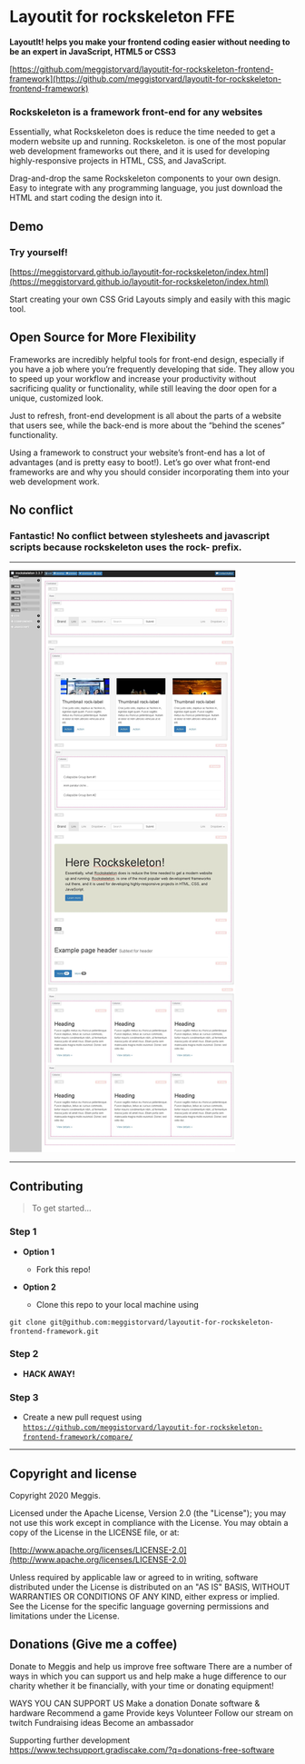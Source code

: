 
Layoutit for rockskeleton FFE
==================
**LayoutIt! helps you make your frontend coding easier without needing to be an expert in JavaScript, HTML5 or CSS3**

[https://github.com/meggistorvard/layoutit-for-rockskeleton-frontend-framework](https://github.com/meggistorvard/layoutit-for-rockskeleton-frontend-framework)

### Rockskeleton is a framework front-end for any websites

Essentially, what Rockskeleton does is reduce the time needed to get a modern website up and running. Rockskeleton. is one of the most popular web development frameworks out there, and it is used for developing highly-responsive projects in HTML, CSS, and JavaScript.

Drag-and-drop the same Rockskeleton components to your own design. Easy to integrate with any programming language, you just download the HTML and start coding the design into it.

##  Demo
### Try yourself!
[https://meggistorvard.github.io/layoutit-for-rockskeleton/index.html](https://meggistorvard.github.io/layoutit-for-rockskeleton/index.html)

Start creating your own CSS Grid Layouts simply and easily with this magic tool.


## Open Source for More Flexibility

Frameworks are incredibly helpful tools for front-end design, especially if you have a job where you’re frequently developing that side. They allow you to speed up your workflow and increase your productivity without sacrificing quality or functionality, while still leaving the door open for a unique, customized look. 

Just to refresh, front-end development is all about the parts of a website that users see, while the back-end is more about the “behind the scenes” functionality.

Using a framework to construct your website’s front-end has a lot of advantages (and is pretty easy to boot!). Let’s go over what front-end frameworks are and why you should consider incorporating them into your web development work.


## No conflict

### Fantastic! No conflict between stylesheets and javascript scripts because rockskeleton uses the rock- prefix.

---

![Frameworks are incredibly helpful tools ](./img/layoutit_01.jpg)

---

## Contributing

> To get started...

### Step 1

- **Option 1**
    - Fork this repo!

- **Option 2**
    - Clone this repo to your local machine using 

```
git clone git@github.com:meggistorvard/layoutit-for-rockskeleton-frontend-framework.git
```

### Step 2

- **HACK AWAY!**

### Step 3

- Create a new pull request using <a href="https://github.com/meggistorvard/layoutit-for-rockskeleton-frontend-framework/compare/" target="_blank">`https://github.com/meggistorvard/layoutit-for-rockskeleton-frontend-framework/compare/`</a>

---

## Copyright and license

Copyright 2020 Meggis.

Licensed under the Apache License, Version 2.0 (the "License");
you may not use this work except in compliance with the License.
You may obtain a copy of the License in the LICENSE file, or at:

  [http://www.apache.org/licenses/LICENSE-2.0](http://www.apache.org/licenses/LICENSE-2.0)

Unless required by applicable law or agreed to in writing, software
distributed under the License is distributed on an "AS IS" BASIS,
WITHOUT WARRANTIES OR CONDITIONS OF ANY KIND, either express or implied.
See the License for the specific language governing permissions and
limitations under the License.


## Donations (Give me a coffee)

Donate to Meggis and help us improve free software
There are a number of ways in which you can support us and help make a huge difference to our charity whether it be financially, with your time or donating equipment! 

WAYS YOU CAN SUPPORT US
	Make a donation
	Donate software & hardware
	Recommend a game
	Provide keys
	Volunteer
	Follow our stream on twitch
	Fundraising ideas
	Become an ambassador

Supporting further development	
 <a href="https://www.techsupport.gradiscake.com/?q=donations-free-software" target="_blank">https://www.techsupport.gradiscake.com/?q=donations-free-software</a>
